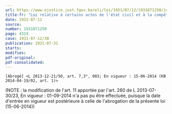 ```yaml
---
url: https://www.ejustice.just.fgov.be/eli/loi/1931/07/12/1931071250/justel
title-fr: "Loi relative à certains actes de l'état civil et à la compétence des agents diplomatiques et consulaires en matière d'état civil (NOTE : Consultation des versions antérieures à partir du 01-07-1999 et mise à jour au 21-01-2014)"
date: 1931-07-12
source:
number: 1931071250
page: 4319
case: 1931-07-12/30
publication: 1931-07-31
starts:
modifies:
pdf-original:
pdf-consolidated:
---
```


`[Abrogé] <L 2013-12-21/50, art. 7,3°, 003; En vigueur : 15-06-2014 (KB 2014-04-19/02, art. 1)>`

(NOTE : la modification de l'art. 11 apportée par l'art. 260 de L 2013-07-30/23,  En vigueur :  01-09-2014 n'a pas pu être effectuée, puisque la  date d'entrée en vigueur est postérieure à celle de l'abrogation de la présente loi (15-06-2014)) 


